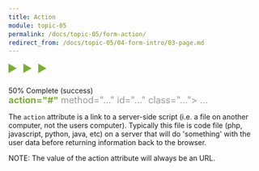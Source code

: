 ```yaml
---
title: Action
module: topic-05
permalink: /docs/topic-05/form-action/
redirect_from: /docs/topic-05/04-form-intro/03-page.md
---
```


<img src="./../../../img/arrow-divider.svg" style="width: 75px; border: none; margin: 0px 0 20px 0" />


<div class="panel panel-success">
  <div class="progress" style="margin-bottom: 0; border-bottom-left-radius: 0; border-bottom-right-radius: 0;">
    <div class="progress-bar progress-bar-success progress-bar-striped" role="progressbar" aria-valuenow="50" aria-valuemin="0" aria-valuemax="100" style="width: 50%">
      <span class="sr-only">50% Complete (success)</span>
    </div>
  </div>
  <div class="panel-body">
    <p style="font-size: large; margin: 0;"><span style="color: #999"><form</span> <span style="color: #79AF33; font-weight: bold;">action="#"</span> <span style="color: #999">method="..." id="..." class="..."> ... </form></span></p>
  </div>
</div>


The `action` attribute is a link to a server-side script (i.e. a file on another computer, not the users computer). Typically this file is code file (php, javascript, python, java, etc) on a server that will do 'something' with the user data before returning information back to the browser.

<span class="label label-info">NOTE:</span> The value of the action attribute will always be an URL.
